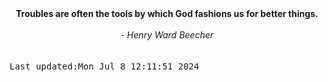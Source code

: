 
<div align="center"><b><span>Troubles are often the tools by which God fashions us for better things.</span></b><br><br><i> - Henry Ward Beecher</i></div>
<br><br><kbd>Last updated:Mon Jul  8 12:11:51 2024</kbd>